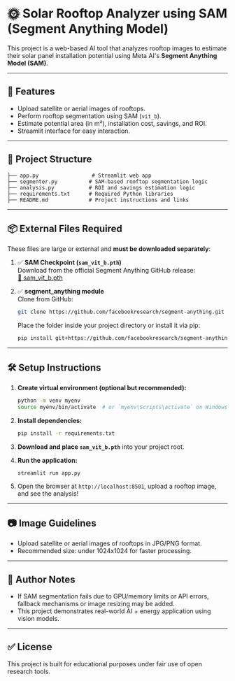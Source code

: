 
# 🌞 Solar Rooftop Analyzer using SAM (Segment Anything Model)

This project is a web-based AI tool that analyzes rooftop images to estimate their solar panel installation potential using Meta AI's **Segment Anything Model (SAM)**.

---

## 📌 Features

- Upload satellite or aerial images of rooftops.
- Perform rooftop segmentation using SAM (`vit_b`).
- Estimate potential area (in m²), installation cost, savings, and ROI.
- Streamlit interface for easy interaction.

---

## 🧾 Project Structure

```
├── app.py                 # Streamlit web app
├── segmenter.py          # SAM-based rooftop segmentation logic
├── analysis.py           # ROI and savings estimation logic
├── requirements.txt      # Required Python libraries
├── README.md             # Project instructions and links
```

---

## 📦 External Files Required

These files are large or external and **must be downloaded separately**:

1. ✅ **SAM Checkpoint (`sam_vit_b.pth`)**  
   Download from the official Segment Anything GitHub release:  
   [🔗 sam_vit_b.pth](https://dl.fbaipublicfiles.com/segment_anything/sam_vit_b_01ec64.pth)

2. ✅ **segment_anything module**  
   Clone from GitHub:  
   ```bash
   git clone https://github.com/facebookresearch/segment-anything.git
   ```
   Place the folder inside your project directory or install it via pip:

   ```bash
   pip install git+https://github.com/facebookresearch/segment-anything.git
   ```

---

## 🛠️ Setup Instructions

1. **Create virtual environment (optional but recommended):**
   ```bash
   python -m venv myenv
   source myenv/bin/activate  # or `myenv\Scripts\activate` on Windows
   ```

2. **Install dependencies:**
   ```bash
   pip install -r requirements.txt
   ```

3. **Download and place `sam_vit_b.pth`** into your project root.

4. **Run the application:**
   ```bash
   streamlit run app.py
   ```

5. Open the browser at `http://localhost:8501`, upload a rooftop image, and see the analysis!

---

## 📷 Image Guidelines

- Upload satellite or aerial images of rooftops in JPG/PNG format.
- Recommended size: under 1024x1024 for faster processing.

---

## 🧠 Author Notes

- If SAM segmentation fails due to GPU/memory limits or API errors, fallback mechanisms or image resizing may be added.
- This project demonstrates real-world AI + energy application using vision models.

---

## ✅ License

This project is built for educational purposes under fair use of open research tools.
